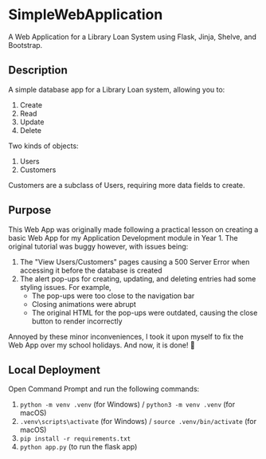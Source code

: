# SimpleWebApplication
A Web Application for a Library Loan System using Flask, Jinja, Shelve, and Bootstrap.

## Description
A simple database app for a Library Loan system, allowing you to:

1. Create
2. Read
3. Update
4. Delete

Two kinds of objects:

1. Users
2. Customers

Customers are a subclass of Users, requiring more data fields to create.


## Purpose
This Web App was originally made following a practical lesson on creating a basic Web App for my Application Development module in Year 1.
The original tutorial was buggy however, with issues being:

1. The "View Users/Customers" pages causing a 500 Server Error when accessing it before the database is created
2. The alert pop-ups for creating, updating, and deleting entries had some styling issues. For example,
   - The pop-ups were too close to the navigation bar
   - Closing animations were abrupt
   - The original HTML for the pop-ups were outdated, causing the close button to render incorrectly

Annoyed by these minor inconveniences, I took it upon myself to fix the Web App over my school holidays. And now, it is done! 🥳

## Local Deployment
Open Command Prompt and run the following commands:
1. `python -m venv .venv` (for Windows) / `python3 -m venv .venv` (for macOS)
2. `.venv\scripts\activate` (for Windows) / `source .venv/bin/activate` (for macOS)
3. `pip install -r requirements.txt`
4. `python app.py` (to run the flask app)
